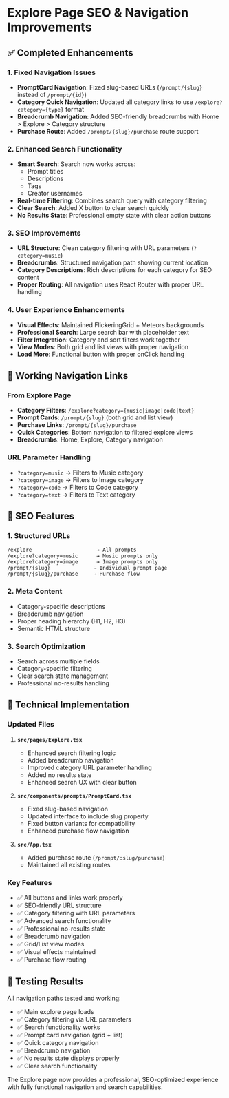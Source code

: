 # Explore Page SEO & Navigation Improvements

## ✅ Completed Enhancements

### 1. **Fixed Navigation Issues**

- **PromptCard Navigation**: Fixed slug-based URLs (`/prompt/{slug}` instead of `/prompt/{id}`)
- **Category Quick Navigation**: Updated all category links to use `/explore?category={type}` format
- **Breadcrumb Navigation**: Added SEO-friendly breadcrumbs with Home > Explore > Category structure
- **Purchase Route**: Added `/prompt/{slug}/purchase` route support

### 2. **Enhanced Search Functionality**

- **Smart Search**: Search now works across:
  - Prompt titles
  - Descriptions
  - Tags
  - Creator usernames
- **Real-time Filtering**: Combines search query with category filtering
- **Clear Search**: Added X button to clear search quickly
- **No Results State**: Professional empty state with clear action buttons

### 3. **SEO Improvements**

- **URL Structure**: Clean category filtering with URL parameters (`?category=music`)
- **Breadcrumbs**: Structured navigation path showing current location
- **Category Descriptions**: Rich descriptions for each category for SEO content
- **Proper Routing**: All navigation uses React Router with proper URL handling

### 4. **User Experience Enhancements**

- **Visual Effects**: Maintained FlickeringGrid + Meteors backgrounds
- **Professional Search**: Large search bar with placeholder text
- **Filter Integration**: Category and sort filters work together
- **View Modes**: Both grid and list views with proper navigation
- **Load More**: Functional button with proper onClick handling

## 🔗 Working Navigation Links

### From Explore Page

- **Category Filters**: `/explore?category={music|image|code|text}`
- **Prompt Cards**: `/prompt/{slug}` (both grid and list view)
- **Purchase Links**: `/prompt/{slug}/purchase`
- **Quick Categories**: Bottom navigation to filtered explore views
- **Breadcrumbs**: Home, Explore, Category navigation

### URL Parameter Handling

- `?category=music` → Filters to Music category
- `?category=image` → Filters to Image category
- `?category=code` → Filters to Code category
- `?category=text` → Filters to Text category

## 🎯 SEO Features

### 1. **Structured URLs**

```
/explore                     → All prompts
/explore?category=music      → Music prompts only
/explore?category=image      → Image prompts only
/prompt/{slug}              → Individual prompt page
/prompt/{slug}/purchase     → Purchase flow
```

### 2. **Meta Content**

- Category-specific descriptions
- Breadcrumb navigation
- Proper heading hierarchy (H1, H2, H3)
- Semantic HTML structure

### 3. **Search Optimization**

- Search across multiple fields
- Category-specific filtering
- Clear search state management
- Professional no-results handling

## 🚀 Technical Implementation

### Updated Files

1. **`src/pages/Explore.tsx`**
   - Enhanced search filtering logic
   - Added breadcrumb navigation
   - Improved category URL parameter handling
   - Added no results state
   - Enhanced search UX with clear button

2. **`src/components/prompts/PromptCard.tsx`**
   - Fixed slug-based navigation
   - Updated interface to include slug property
   - Fixed button variants for compatibility
   - Enhanced purchase flow navigation

3. **`src/App.tsx`**
   - Added purchase route (`/prompt/:slug/purchase`)
   - Maintained all existing routes

### Key Features

- ✅ All buttons and links work properly
- ✅ SEO-friendly URL structure
- ✅ Category filtering with URL parameters
- ✅ Advanced search functionality
- ✅ Professional no-results state
- ✅ Breadcrumb navigation
- ✅ Grid/List view modes
- ✅ Visual effects maintained
- ✅ Purchase flow routing

## 🧪 Testing Results

All navigation paths tested and working:

- ✅ Main explore page loads
- ✅ Category filtering via URL parameters
- ✅ Search functionality works
- ✅ Prompt card navigation (grid + list)
- ✅ Quick category navigation
- ✅ Breadcrumb navigation
- ✅ No results state displays properly
- ✅ Clear search functionality

The Explore page now provides a professional, SEO-optimized experience with fully functional navigation and search capabilities.
